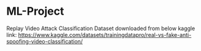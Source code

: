 # ML-Project
Replay Video Attack Classification
Dataset downloaded from below kaggle link:
https://www.kaggle.com/datasets/trainingdatapro/real-vs-fake-anti-spoofing-video-classification/

